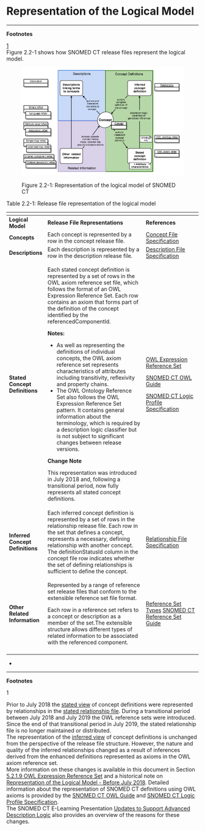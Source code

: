 # Representation of the Logical Model



***

**Footnotes**

[1](https://confluence.ihtsdotools.org/display/DOCRELFMT/2.2+Representation+of+the+Logical+Model#backref1)\
Figure 2.2-1 shows how SNOMED CT release files represent the logical model.

<figure><img src="../images/71172642.png" alt=""><figcaption><p>Figure 2.2-1: Representation of the logical model of SNOMED CT</p></figcaption></figure>

Table 2.2-1: Release file representation of the logical model

<table data-header-hidden><thead><tr><th></th><th width="407.5625"></th><th width="224.84375"></th></tr></thead><tbody><tr><td><strong>Logical Model</strong></td><td><strong>Release File Representations</strong></td><td><strong>References</strong></td></tr><tr><td><strong>Concepts</strong></td><td>Each concept is represented by a row in the concept release file.</td><td><a href="../4 component-release-files-specification/4.2 file-format-specifications/4.2.1-concept-file-specification.md">Concept File Specification</a></td></tr><tr><td><strong>Descriptions</strong></td><td>Each description is represented by a row in the description release file.</td><td><a href="../4 component-release-files-specification/4.2 file-format-specifications/4.2.2 description-file-specification/">Description File Specification</a></td></tr><tr><td><strong>Stated Concept Definitions</strong></td><td><p>Each stated concept definition is represented by a set of rows in the OWL axiom reference set file, which follows the format of an OWL Expression Reference Set. Each row contains an axiom that forms part of the definition of the concept identified by the referencedComponentId.</p><p></p><p><strong>Notes:</strong> </p><ul><li>As well as representing the definitions of individual concepts, the OWL axiom reference set represents characteristics of attributes including transitivity, reflexivity and property chains.</li><li>The OWL Ontology Reference Set also follows the OWL Expression Reference Set pattern. It contains general information about the terminology, which is required by a description logic classifier but is not subject to significant changes between release versions.</li></ul><p><strong>Change Note</strong></p><p>This representation was introduced in July 2018 and, following a transitional period, now fully represents all stated concept definitions.</p></td><td><p><a href="../appendixes/appendix-b.-specification-reference-information/o/owl-expression-reference-set-file.md">OWL Expression Reference Set</a></p><p><a href="https://app.gitbook.com/o/h8Z6qGxuQrzM9vbx5bPT/s/UVgNFMSypqSsi48DpFEe/">SNOMED CT OWL Guide</a></p><p><a href="../4 component-release-files-specification/4.2 file-format-specifications/4.2.1-concept-file-specification.md">SNOMED CT Logic Profile Specification</a></p></td></tr><tr><td><strong>Inferred Concept Definitions</strong></td><td>Each inferred concept definition is represented by a set of rows in the relationship release file. Each row in the set that defines a concept, represents a necessary, defining relationship with another concept. The definitionStatusId column in the concept file row indicates whether the set of defining relationships is sufficient to define the concept.</td><td><a href="../4 component-release-files-specification/4.2 file-format-specifications/4.2.3-relationship-file-specification.md">Relationship File Specification</a></td></tr><tr><td><strong>Other Related Information</strong></td><td><p>Represented by a range of reference set release files that conform to the extensible reference set file format.</p><p>Each row in a reference set refers to a concept or description as a member of the set.The extensible structure allows different types of related information to be associated with the referenced component.</p></td><td><a href="../5 reference-set-release-files-specification/5.2 reference-set-types/">Reference Set Types</a> <a href="https://app.gitbook.com/o/h8Z6qGxuQrzM9vbx5bPT/s/qOI2v58ZsXOoklmwBOk4/">SNOMED CT Reference Set Guide</a></td></tr><tr><td></td><td></td><td></td></tr></tbody></table>

*

***

**Footnotes**

1

Prior to July 2018 the [stated view](https://confluence.ihtsdotools.org/display/DOCGLOSS/stated+view) of concept definitions were represented by relationships in the [stated relationship file](https://confluence.ihtsdotools.org/display/DOCRELFMT/stated+relationship+file). During a transitional period between July 2018 and July 2019 the OWL reference sets were introduced. Since the end of that transitional period in July 2019, the stated relationship file is no longer maintained or distributed.\
The representation of the [inferred view](https://confluence.ihtsdotools.org/display/DOCGLOSS/inferred+view) of concept definitions is unchanged from the perspective of the release file structure. However, the nature and quality of the inferred relationships changed as a result of inferences derived from the enhanced definitions represented as axioms in the OWL axiom reference set.\
More information on these changes is available in this document in Section [5.2.1.9 OWL Expression Reference Set](../2%20snomed-ct-logical-model/5.2.1.9-OWL-Expression-Reference-Set_66486617.html) and a historical note on [Representation of the Logical Model - Before July 2018](../2%20snomed-ct-logical-model/Representation-of-the-Logical-Model---Before-July-2018_71172638.html). Detailed information about the representation of SNOMED CT definitions using OWL axioms is provided by the [SNOMED CT OWL Guide](https://confluence.ihtsdotools.org/display/DOCOWL/SNOMED+CT+OWL+Guide) and [SNOMED CT Logic Profile Specification](https://confluence.ihtsdotools.org/display/DOCLPS/SNOMED+CT+Logic+Profile+Specification).\
The SNOMED CT E-Learning Presentation [Updates to Support Advanced Description Logic](https://elearning.ihtsdotools.org/mod/scorm/view.php?id=2456) also provides an overview of the reasons for these changes.
